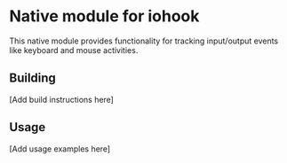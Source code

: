 # Native module for iohook

This native module provides functionality for tracking input/output events like keyboard and mouse activities.

## Building

[Add build instructions here]

## Usage

[Add usage examples here]
